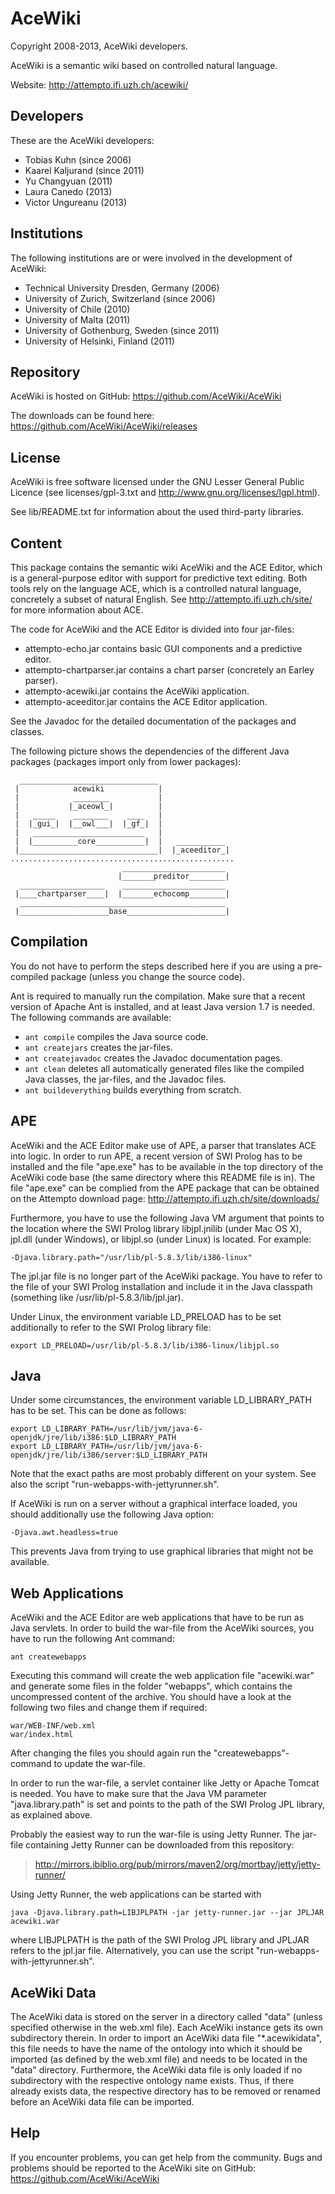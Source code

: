 AceWiki
=======

Copyright 2008-2013, AceWiki developers.

AceWiki is a semantic wiki based on controlled natural language.

Website: http://attempto.ifi.uzh.ch/acewiki/


Developers
----------

These are the AceWiki developers:

- Tobias Kuhn (since 2006)
- Kaarel Kaljurand (since 2011)
- Yu Changyuan (2011)
- Laura Canedo (2013)
- Victor Ungureanu (2013)


Institutions
------------

The following institutions are or were involved in the development of AceWiki:

- Technical University Dresden, Germany (2006)
- University of Zurich, Switzerland (since 2006)
- University of Chile (2010)
- University of Malta (2011)
- University of Gothenburg, Sweden (since 2011)
- University of Helsinki, Finland (2011)


Repository
----------

AceWiki is hosted on GitHub: https://github.com/AceWiki/AceWiki

The downloads can be found here: https://github.com/AceWiki/AceWiki/releases


License
-------

AceWiki is free software licensed under the GNU Lesser General Public Licence (see
licenses/gpl-3.txt and http://www.gnu.org/licenses/lgpl.html).

See lib/README.txt for information about the used third-party libraries.


Content
-------

This package contains the semantic wiki AceWiki and the ACE Editor, which is a general-purpose
editor with support for predictive text editing. Both tools rely on the language ACE, which is a
controlled natural language, concretely a subset of natural English. See
http://attempto.ifi.uzh.ch/site/ for more information about ACE.

The code for AceWiki and the ACE Editor is divided into four jar-files:

- attempto-echo.jar contains basic GUI components and a predictive editor.
- attempto-chartparser.jar contains a chart parser (concretely an Earley parser).
- attempto-acewiki.jar contains the AceWiki application.
- attempto-aceeditor.jar contains the ACE Editor application.

See the Javadoc for the detailed documentation of the packages and classes.

The following picture shows the dependencies of the different Java packages (packages import only
from lower packages):

      _______________________________
     |            acewiki            |
     |            ________           |
     |           |_aceowl_|          |
     |   _____    ________    ____   |
     |  |_gui_|  |__owl___|  |_gf_|  |
     |   _________________________   |
     |  |__________core___________|  |   ___________
     |_______________________________|  |_aceeditor_|
    ..................................................
                             _______________________
                            |_______preditor________|
      ___________________    _______________________
     |____chartparser____|  |_______echocomp________|
      ______________________________________________
     |____________________base______________________|


Compilation
-----------

You do not have to perform the steps described here if you are using a pre-compiled package (unless
you change the source code).

Ant is required to manually run the compilation. Make sure that a recent version of Apache Ant is
installed, and at least Java version 1.7 is needed. The following commands are available:

- `ant compile` compiles the Java source code.
- `ant createjars` creates the jar-files.
- `ant createjavadoc` creates the Javadoc documentation pages.
- `ant clean` deletes all automatically generated files like the compiled Java classes, the
  jar-files, and the Javadoc files.
- `ant buildeverything` builds everything from scratch.


APE
---

AceWiki and the ACE Editor make use of APE, a parser that translates ACE into logic. In order to
run APE, a recent version of SWI Prolog has to be installed and the file "ape.exe" has to be
available in the top directory of the AceWiki code base (the same directory where this README file
is in). The file "ape.exe" can be complied from the APE package that can be obtained on the
Attempto download page: http://attempto.ifi.uzh.ch/site/downloads/

Furthermore, you have to use the following Java VM argument that points to the location where the
SWI Prolog library libjpl.jnilib (under Mac OS X), jpl.dll (under Windows), or libjpl.so (under
Linux) is located. For example:

    -Djava.library.path="/usr/lib/pl-5.8.3/lib/i386-linux"

The jpl.jar file is no longer part of the AceWiki package. You have to refer to the file of your
SWI Prolog installation and include it in the Java classpath (something like
/usr/lib/pl-5.8.3/lib/jpl.jar).

Under Linux, the environment variable LD_PRELOAD has to be set additionally to refer to the SWI
Prolog library file:

    export LD_PRELOAD=/usr/lib/pl-5.8.3/lib/i386-linux/libjpl.so


Java
----

Under some circumstances, the environment variable LD_LIBRARY_PATH has to be set. This can be
done as follows:

    export LD_LIBRARY_PATH=/usr/lib/jvm/java-6-openjdk/jre/lib/i386:$LD_LIBRARY_PATH
    export LD_LIBRARY_PATH=/usr/lib/jvm/java-6-openjdk/jre/lib/i386/server:$LD_LIBRARY_PATH

Note that the exact paths are most probably different on your system. See also the script
"run-webapps-with-jettyrunner.sh".

If AceWiki is run on a server without a graphical interface loaded, you should additionally use the
following Java option:

    -Djava.awt.headless=true

This prevents Java from trying to use graphical libraries that might not be available.


Web Applications
----------------

AceWiki and the ACE Editor are web applications that have to be run as Java servlets. In order to
build the war-file from the AceWiki sources, you have to run the following Ant command:

    ant createwebapps

Executing this command will create the web application file "acewiki.war" and generate some files
in the folder "webapps", which contains the uncompressed content of the archive. You should have a
look at the following two files and change them if required:

    war/WEB-INF/web.xml
    war/index.html

After changing the files you should again run the "createwebapps"-command to update the war-file.

In order to run the war-file, a servlet container like Jetty or Apache Tomcat is needed. You have
to make sure that the Java VM parameter "java.library.path" is set and points to the path of the
SWI Prolog JPL library, as explained above.

Probably the easiest way to run the war-file is using Jetty Runner. The jar-file containing Jetty
Runner can be downloaded from this repository:

>   http://mirrors.ibiblio.org/pub/mirrors/maven2/org/mortbay/jetty/jetty-runner/

Using Jetty Runner, the web applications can be started with

    java -Djava.library.path=LIBJPLPATH -jar jetty-runner.jar --jar JPLJAR acewiki.war

where LIBJPLPATH is the path of the SWI Prolog JPL library and JPLJAR refers to the jpl.jar file.
Alternatively, you can use the script "run-webapps-with-jettyrunner.sh".


AceWiki Data
------------

The AceWiki data is stored on the server in a directory called "data" (unless specified otherwise
in the web.xml file). Each AceWiki instance gets its own subdirectory therein. In order to import an
AceWiki data file "*.acewikidata", this file needs to have the name of the ontology into which it
should be imported (as defined by the web.xml file) and needs to be located in the "data"
directory. Furthermore, the AceWiki data file is only loaded if no subdirectory with the respective
ontology name exists. Thus, if there already exists data, the respective directory has to be
removed or renamed before an AceWiki data file can be imported.


Help
----

If you encounter problems, you can get help from the community. Bugs and problems should be
reported to the AceWiki site on GitHub: https://github.com/AceWiki/AceWiki
